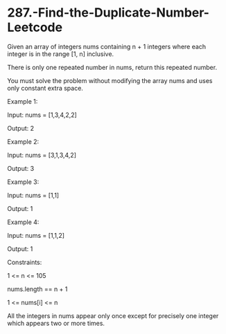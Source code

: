 # 287.-Find-the-Duplicate-Number-Leetcode

Given an array of integers nums containing n + 1 integers where each integer is in the range [1, n] inclusive.


There is only one repeated number in nums, return this repeated number.



You must solve the problem without modifying the array nums and uses only constant extra space.

 

Example 1:



Input: nums = [1,3,4,2,2]


Output: 2


Example 2:



Input: nums = [3,1,3,4,2]


Output: 3


Example 3:



Input: nums = [1,1]


Output: 1


Example 4:



Input: nums = [1,1,2]


Output: 1
 
 

Constraints:



1 <= n <= 105


nums.length == n + 1



1 <= nums[i] <= n



All the integers in nums appear only once except for precisely one integer which appears two or more times.
